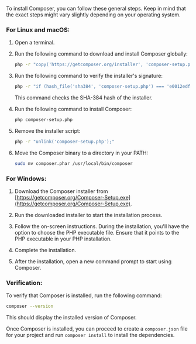 To install Composer, you can follow these general steps. Keep in mind that the exact steps might vary slightly depending on your operating system.

### For Linux and macOS:

1. Open a terminal.

2. Run the following command to download and install Composer globally:

   ```bash
   php -r "copy('https://getcomposer.org/installer', 'composer-setup.php');"
   ```

3. Run the following command to verify the installer's signature:

   ```bash
   php -r "if (hash_file('sha384', 'composer-setup.php') === 'e0012edf3e80b6978849f5eff0d4b4e4c79ff1609dd1e613307e16318854d24ae64f26d17af3ef0bf7cfb710ca74755a') { echo 'Installer verified'; } else { echo 'Installer corrupt'; unlink('composer-setup.php'); } echo PHP_EOL;"
   ```

   This command checks the SHA-384 hash of the installer.

4. Run the following command to install Composer:

   ```bash
   php composer-setup.php
   ```

5. Remove the installer script:

   ```bash
   php -r "unlink('composer-setup.php');"
   ```

6. Move the Composer binary to a directory in your PATH:

   ```bash
   sudo mv composer.phar /usr/local/bin/composer
   ```

### For Windows:

1. Download the Composer installer from [https://getcomposer.org/Composer-Setup.exe](https://getcomposer.org/Composer-Setup.exe).

2. Run the downloaded installer to start the installation process.

3. Follow the on-screen instructions. During the installation, you'll have the option to choose the PHP executable file. Ensure that it points to the PHP executable in your PHP installation.

4. Complete the installation.

5. After the installation, open a new command prompt to start using Composer.

### Verification:

To verify that Composer is installed, run the following command:

```bash
composer --version
```

This should display the installed version of Composer.

Once Composer is installed, you can proceed to create a `composer.json` file for your project and run `composer install` to install the dependencies.

